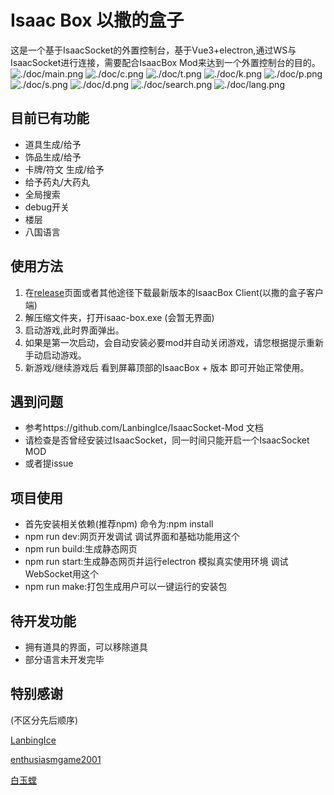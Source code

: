 # Isaac Box 以撒的盒子

这是一个基于IsaacSocket的外置控制台，基于Vue3+electron,通过WS与IsaacSocket进行连接，需要配合IsaacBox Mod来达到一个外置控制台的目的。
![./doc/main.png](./doc/main.png "主画面")
![./doc/c.png](./doc/c.png "道具")
![./doc/t.png](./doc/t.png "饰品")
![./doc/k.png](./doc/k.png "卡牌与符文")
![./doc/p.png](./doc/p.png "胶囊效果")
![./doc/s.png](./doc/s.png "楼层")
![./doc/d.png](./doc/d.png "debug")
![./doc/search.png](./doc/p.png "全局搜索")
![./doc/lang.png](./doc/lang.png "八国语言")

## 目前已有功能
+ 道具生成/给予
+ 饰品生成/给予
+ 卡牌/符文 生成/给予
+ 给予药丸/大药丸
+ 全局搜索
+ debug开关
+ 楼层
+ 八国语言

## 使用方法
1. 在[release](https://github.com/NOTF-API/IsaacBoxClient/releases/)页面或者其他途径下载最新版本的IsaacBox Client(以撒的盒子客户端)
2. 解压缩文件夹，打开isaac-box.exe (会暂无界面)
3. 启动游戏,此时界面弹出。
4. 如果是第一次启动，会自动安装必要mod并自动关闭游戏，请您根据提示重新手动启动游戏。
5. 新游戏/继续游戏后 看到屏幕顶部的IsaacBox + 版本 即可开始正常使用。

## 遇到问题
+ 参考https://github.com/LanbingIce/IsaacSocket-Mod 文档
+ 请检查是否曾经安装过IsaacSocket，同一时间只能开启一个IsaacSocket MOD
+ 或者提issue

## 项目使用
+ 首先安装相关依赖(推荐npm) 命令为:npm install
+ npm run dev:网页开发调试 调试界面和基础功能用这个
+ npm run build:生成静态网页
+ npm run start:生成静态网页并运行electron 模拟真实使用环境 调试WebSocket用这个
+ npm run make:打包生成用户可以一键运行的安装包
## 待开发功能
+ 拥有道具的界面，可以移除道具
+ 部分语言未开发完毕

## 特别感谢
(不区分先后顺序)

[LanbingIce](https://github.com/LanbingIce)

[enthusiasmgame2001](https://github.com/enthusiasmgame2001)

[白玉螳](https://space.bilibili.com/6126195)
